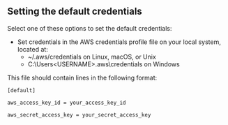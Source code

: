 ## Setting the default credentials

Select one of these options to set the default credentials:
- Set credentials in the AWS credentials profile file on your local system, located at:
  - ~/.aws/credentials on Linux, macOS, or Unix
  - C:\Users\<USERNAME>\.aws\credentials on Windows

This file should contain lines in the following format:

`[default]`

`aws_access_key_id = your_access_key_id`

`aws_secret_access_key = your_secret_access_key`
